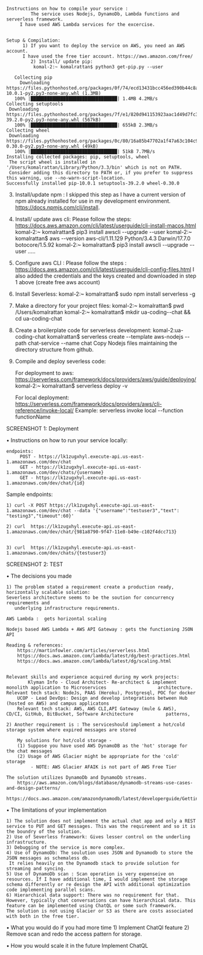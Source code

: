 
	Instructions on how to compile your service : 
     		 The service uses Nodejs, DynamoDb, Lambda functions and serverless framework.
		 I have used AWS Lambda services for the excercise.


	Setup & Compilation: 
   		  1) If you want to deploy the service on AWS, you need an AWS account. 
		  I have used the free tier account. https://aws.amazon.com/free/
    		 2) Install/ update pip:
              komal-2:~ komalrattan$ python3 get-pip.py --user

 ~~~~~
	Collecting pip
	  Downloading 		https://files.pythonhosted.org/packages/0f/74/ecd13431bcc456ed390b44c8a6e917c1820365cbebcb6a8974d1cd045ab4/pip-10.0.1-py2.py3-none-any.whl (1.3MB)
    100% |████████████████████████████████| 1.4MB 4.2MB/s 
Collecting setuptools
  Downloading https://files.pythonhosted.org/packages/7f/e1/820d941153923aac1d49d7fc37e17b6e73bfbd2904959fffbad77900cf92/setuptools-39.2.0-py2.py3-none-any.whl (567kB)
    100% |████████████████████████████████| 655kB 2.3MB/s 
Collecting wheel
  Downloading https://files.pythonhosted.org/packages/0c/80/16a85b47702a1f47a63c104c91abdd0a6704ee8ae3b4ce4afc49bc39f9d9/wheel-0.30.0-py2.py3-none-any.whl (49kB)
    100% |████████████████████████████████| 51kB 7.7MB/s 
Installing collected packages: pip, setuptools, wheel
  The script wheel is installed in '/Users/komalrattan/Library/Python/3.3/bin' which is not on PATH.
  Consider adding this directory to PATH or, if you prefer to suppress this warning, use --no-warn-script-location.
Successfully installed pip-10.0.1 setuptools-39.2.0 wheel-0.30.0
~~~~~

3) Install/update npm :
	I skipped this step as I have a current version of npm already installed for use in my development environment. 
https://docs.npmjs.com/cli/install.

4) Install/ update aws cli:
 Please follow the steps: https://docs.aws.amazon.com/cli/latest/userguide/cli-install-macos.html
	komal-2:~ komalrattan$ pip3 install awscli --upgrade --user
	komal-2:~ komalrattan$ aws --version
aws-cli/1.11.129 Python/3.4.3 Darwin/17.7.0 botocore/1.5.92
komal-2:~ komalrattan$ pip3 install awscli --upgrade --user
	…..

5) Configure aws CLI :
	Please follow the steps : https://docs.aws.amazon.com/cli/latest/userguide/cli-config-files.html
	I also added the credentials and the keys created and downloaded in step 1 above (create free aws account)
	
6) Install Severless:
	komal-2:~ komalrattan$ sudo npm install serverless -g

7) Make a directory for your project files:
	komal-2:~ komalrattan$ pwd
	/Users/komalrattan
	komal-2:~ komalrattan$ mkdir ua-coding--chat && cd ua-coding-chat

8) Create a broilerplate code for serverless development:
	komal-2:ua-coding-chat komalrattan$ serverless create --template aws-nodejs --path chat-service --name chat
	Copy Nodejs files maintaining the directory structure from github.

9) Compile and deploy severless code:

	For deployment to aws:
		https://serverless.com/framework/docs/providers/aws/guide/deploying/
		komal-2:~ komalrattan$ serverless deploy -v

	For local deployment: https://serverless.com/framework/docs/providers/aws/cli-reference/invoke-local/
	Example: serverless invoke local --function functionName
	
SCREENSHOT 1:  Deployment


• Instructions on how to run your service locally:

	endpoints:
 		 POST - https://lk1zugxhyl.execute-api.us-east-1.amazonaws.com/dev/chat
 		 GET - https://lk1zugxhyl.execute-api.us-east-1.amazonaws.com/dev/chats/{username}
 		 GET - https://lk1zugxhyl.execute-api.us-east-1.amazonaws.com/dev/chat/{id}

Sample endpoints:

	1) curl -X POST https://lk1zugxhyl.execute-api.us-east-1.amazonaws.com/dev/chat --data '{"username":"testuser3","text": "testing3","timeout":60}'

	2) curl  https://lk1zugxhyl.execute-api.us-east-1.amazonaws.com/dev/chat/{981a8790-9f47-11e8-b49e-c102f4dcc713}


	3) curl  https://lk1zugxhyl.execute-api.us-east-1.amazonaws.com/dev/chats/{testuser3}

         
SCREENSHOT 2:  TEST


• The decisions you made

	1) The problem stated a requirement create a production ready, horizontally scalable solution:
	Severless architecture seems to be the soution for concurrency requirements and 
       underlying infrastructure requirements. 

	AWS Lambda :  gets horizontal scaling

	Nodejs based AWS Lambda + AWS API Gateway : gets the functioning JSON API

	Reading & references: 
		https://martinfowler.com/articles/serverless.html
		https://docs.aws.amazon.com/lambda/latest/dg/best-practices.html
		https://docs.aws.amazon.com/lambda/latest/dg/scaling.html


	Relevant skills and experience acquired during my work projects:
			Klyman Info - Cloud Architect- Re-architect & implement monolith application to Microservices 					architecture. Relevant tech stack: NodeJs, PAAS (Heroku), Postgresql, POC for docker
		UCOP - Lead DevOps: Design and develop integrations between Hub (hosted on AWS) and campus applicatons
		Relevant tech stack: AWS, AWS CLI,API Gateway (mule & AWS),  CD/CI, GitHub, BitBucket, Software Architecture   			patterns,

 	2) Another requirement is : The serviceshould implement a hot/cold storage system where expired messages are stored

		My solutions for hot/cold storage -
		(1) Suppose you have used AWS DynamoDB as the 'hot' storage for the chat messages
		(2) Usage of AWS Glacier might be appropriate for the 'cold' storage
  			 - NOTE: AWS Glacier AFAIK is not part of AWS Free Tier

	The solution utilizes DynamoDb and DynamoDb streams.
		https://aws.amazon.com/blogs/database/dynamodb-streams-use-cases-and-design-patterns/
		https://docs.aws.amazon.com/amazondynamodb/latest/developerguide/GettingStarted.html


• The limitations of your implementation

	1) The solution does not implement the actual chat app and only a REST service to PUT and GET messages. This was the requirement and so it is the boundry of the solution.
	2) Use of Severless framework: Gives lesser control on the underling infrastructure.
	3) Debugging of the service is more complex.
	4) Use of DynamoDb: The soulution uses JSON and Dynamodb to store the JSON messages as schemaless db.
	 It relies heavily on the Dynamodb stack to provide solution for streaming and syncing. 
	5) Use of DynamoDb scan : Scan operation is very expenseive on resources. If I have additional time, I would implement the storage schema differently or re design the API with additional optimization code implementing parallel scans.
	6) Hierarchical data support: There was no requirement for that. However, typically chat conversations can have hierarchical data. This feature can be implemented using ChatQL or some such framework.
	The solution is not using Glacier or S3 as there are costs associated with both in the free tier. 

• What you would do if you had more time
		1) Implement ChatQl feature
		2) Remove scan and redo the access pattern for storage.

• How you would scale it in the future
		Implement ChatQL 




